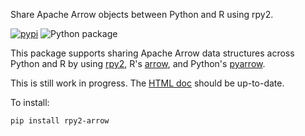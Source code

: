 Share Apache Arrow objects between Python and R using rpy2.

[![pypi](https://img.shields.io/pypi/v/rpy2-arrow.svg?style=flat-square)](https://pypi.python.org/pypi/rpy2-arrow)
![Python package](https://github.com/rpy2/rpy2-arrow/workflows/Python%20package/badge.svg)

This package supports sharing Apache Arrow data structures across Python and R by using
[rpy2](https://rpy2.github.io),
R's [arrow](https://arrow.apache.org/docs/r/index.html),
and Python's [pyarrow](https://arrow.apache.org/docs/python/index.html).

This is still work in progress. The [HTML doc](https://rpy2.github.io/rpy2-arrow/version/main/html/) should be up-to-date.

To install:

```bash
pip install rpy2-arrow
```
